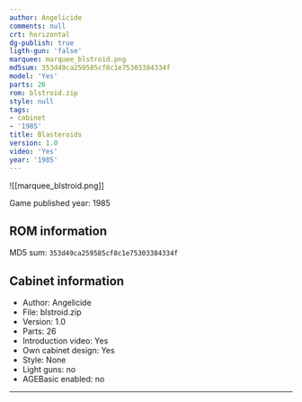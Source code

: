 ```yaml
---
author: Angelicide
comments: null
crt: horizontal
dg-publish: true
ligth-gun: 'false'
marquee: marquee_blstroid.png
md5sum: 353d49ca259585cf8c1e75303384334f
model: 'Yes'
parts: 26
rom: blstroid.zip
style: null
tags:
- cabinet
- '1985'
title: Blasteroids
version: 1.0
video: 'Yes'
year: '1985'
---
```


![[marquee_blstroid.png]]

Game published year: 1985

## ROM information

MD5 sum: `353d49ca259585cf8c1e75303384334f` 

## Cabinet information

- Author: Angelicide
- File: blstroid.zip
- Version: 1.0
- Parts: 26
- Introduction video: Yes
- Own cabinet design: Yes
- Style: None
- Light guns: no
- AGEBasic enabled: no

---
